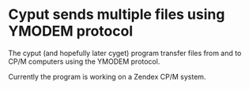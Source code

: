 # Cyput sends multiple files using YMODEM protocol

The cyput (and hopefully later cyget) program
transfer files from and to CP/M computers using
the YMODEM protocol.

Currently the program is working on a Zendex
CP/M system.
